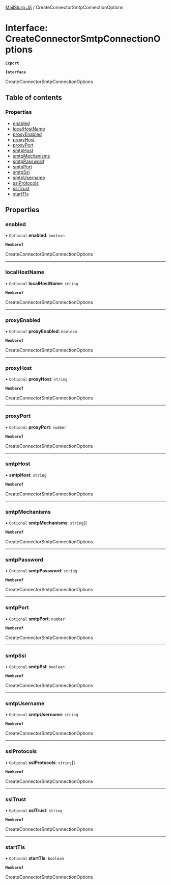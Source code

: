 [MailSlurp JS](../README.md) / CreateConnectorSmtpConnectionOptions

# Interface: CreateConnectorSmtpConnectionOptions

**`Export`**

**`Interface`**

CreateConnectorSmtpConnectionOptions

## Table of contents

### Properties

- [enabled](CreateConnectorSmtpConnectionOptions.md#enabled)
- [localHostName](CreateConnectorSmtpConnectionOptions.md#localhostname)
- [proxyEnabled](CreateConnectorSmtpConnectionOptions.md#proxyenabled)
- [proxyHost](CreateConnectorSmtpConnectionOptions.md#proxyhost)
- [proxyPort](CreateConnectorSmtpConnectionOptions.md#proxyport)
- [smtpHost](CreateConnectorSmtpConnectionOptions.md#smtphost)
- [smtpMechanisms](CreateConnectorSmtpConnectionOptions.md#smtpmechanisms)
- [smtpPassword](CreateConnectorSmtpConnectionOptions.md#smtppassword)
- [smtpPort](CreateConnectorSmtpConnectionOptions.md#smtpport)
- [smtpSsl](CreateConnectorSmtpConnectionOptions.md#smtpssl)
- [smtpUsername](CreateConnectorSmtpConnectionOptions.md#smtpusername)
- [sslProtocols](CreateConnectorSmtpConnectionOptions.md#sslprotocols)
- [sslTrust](CreateConnectorSmtpConnectionOptions.md#ssltrust)
- [startTls](CreateConnectorSmtpConnectionOptions.md#starttls)

## Properties

### enabled

• `Optional` **enabled**: `boolean`

**`Memberof`**

CreateConnectorSmtpConnectionOptions

___

### localHostName

• `Optional` **localHostName**: `string`

**`Memberof`**

CreateConnectorSmtpConnectionOptions

___

### proxyEnabled

• `Optional` **proxyEnabled**: `boolean`

**`Memberof`**

CreateConnectorSmtpConnectionOptions

___

### proxyHost

• `Optional` **proxyHost**: `string`

**`Memberof`**

CreateConnectorSmtpConnectionOptions

___

### proxyPort

• `Optional` **proxyPort**: `number`

**`Memberof`**

CreateConnectorSmtpConnectionOptions

___

### smtpHost

• **smtpHost**: `string`

**`Memberof`**

CreateConnectorSmtpConnectionOptions

___

### smtpMechanisms

• `Optional` **smtpMechanisms**: `string`[]

**`Memberof`**

CreateConnectorSmtpConnectionOptions

___

### smtpPassword

• `Optional` **smtpPassword**: `string`

**`Memberof`**

CreateConnectorSmtpConnectionOptions

___

### smtpPort

• `Optional` **smtpPort**: `number`

**`Memberof`**

CreateConnectorSmtpConnectionOptions

___

### smtpSsl

• `Optional` **smtpSsl**: `boolean`

**`Memberof`**

CreateConnectorSmtpConnectionOptions

___

### smtpUsername

• `Optional` **smtpUsername**: `string`

**`Memberof`**

CreateConnectorSmtpConnectionOptions

___

### sslProtocols

• `Optional` **sslProtocols**: `string`[]

**`Memberof`**

CreateConnectorSmtpConnectionOptions

___

### sslTrust

• `Optional` **sslTrust**: `string`

**`Memberof`**

CreateConnectorSmtpConnectionOptions

___

### startTls

• `Optional` **startTls**: `boolean`

**`Memberof`**

CreateConnectorSmtpConnectionOptions
